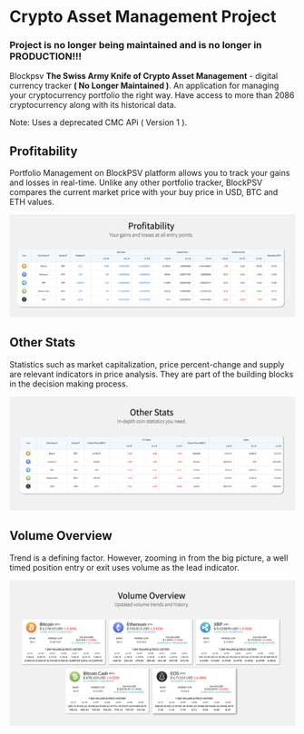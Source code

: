 # Crypto Asset Management Project
### Project is no longer being maintained and is no longer in PRODUCTION!!!
Blockpsv **The Swiss Army Knife of Crypto Asset Management** - digital currency tracker **( No Longer Maintained )**. An application for managing your cryptocurrency portfolio the right way. Have access to more than 2086 cryptocurrency along with its historical data.
  
Note: Uses a deprecated CMC APi ( Version 1 ).

## Profitability  
Portfolio Management on BlockPSV platform allows you to track your gains and losses in real-time. 
Unlike any other portfolio tracker, BlockPSV compares the current market price with your buy price in USD, BTC and ETH values.

![alt text](https://github.com/deejaygeroso/crypto-asset-management/blob/master/screenshots/profitability.png)  

## Other Stats  
Statistics such as market capitalization, price percent-change and supply are relevant indicators in price analysis.
They are part of the building blocks in the decision making process.

![alt text](https://github.com/deejaygeroso/crypto-asset-management/blob/master/screenshots/other_stats.png)  

## Volume Overview
Trend is a defining factor. However, zooming in from the big picture, a well timed position entry or exit uses volume as the lead indicator.

![alt text](https://github.com/deejaygeroso/crypto-asset-management/blob/master/screenshots/volume_overview.png) 
